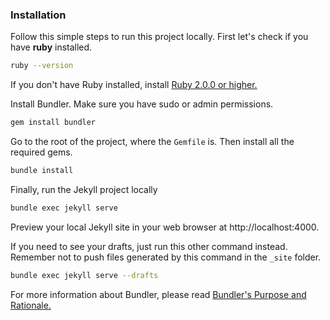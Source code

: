 ### Installation

Follow this simple steps to run this project locally.
First let's check if you have **ruby** installed.

```sh
ruby --version
```

If you don't have Ruby installed, install [Ruby 2.0.0 or higher.](https://www.ruby-lang.org/en/downloads/)

Install Bundler. Make sure you have sudo or admin permissions.

```sh
gem install bundler
```

Go to the root of the project, where the `Gemfile` is. Then install all the required gems.

```sh
bundle install
```

Finally, run the Jekyll project locally

```sh
bundle exec jekyll serve
```
Preview your local Jekyll site in your web browser at http://localhost:4000.

If you need to see your drafts, just run this other command instead. Remember not to push files generated by this command in the `_site` folder.

```sh
bundle exec jekyll serve --drafts
```

For more information about Bundler, please read [Bundler's Purpose and Rationale.](http://bundler.io/rationale.html)
